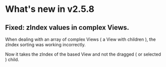 # What's new in v2.5.8

## Fixed: zIndex values in complex Views.
When dealing with an array of complex Views ( a View with children ), the zIndex sorting was working incorrectly.

Now it takes the zIndex of the based View and not the dragged ( or selected ) child.
